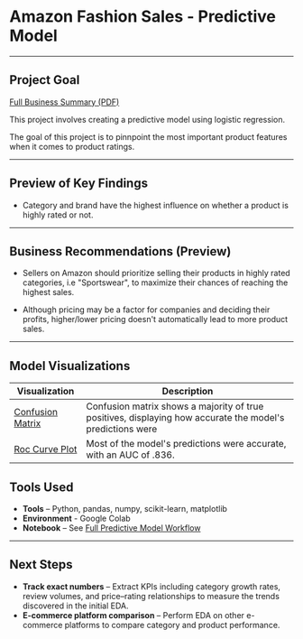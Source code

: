 # Amazon Fashion Sales - Predictive Model
---

## Project Goal
[Full Business Summary (PDF)](04_amazon_predictive_model_business_summary.pdf)

This project involves creating a predictive model using logistic regression.

The goal of this project is to pinnpoint the most important product features when it comes to product ratings.

---

## Preview of Key Findings 

- Category and brand have the highest influence on whether a product is highly rated or not.
--- 

## Business Recommendations (Preview)

- Sellers on Amazon should prioritize selling their products in highly rated categories, i.e "Sportswear", to maximize their chances of reaching the highest sales.
  
- Although pricing may be a factor for companies and deciding their profits, higher/lower pricing doesn't automatically lead to more product sales.

---

## Model Visualizations

| Visualization | Description |
|-----------------------|-------------|
| [Confusion Matrix](visualizations/confusion_matrix.png) | Confusion matrix shows a majority of true positives, displaying how accurate the model's predictions were |
| [Roc Curve Plot](visualizations/roc_curve_plot.png) | Most of the model's predictions were accurate, with an AUC of .836. |


## Tools Used
- **Tools** – Python, pandas, numpy, scikit-learn, matplotlib
- **Environment** - Google Colab
- **Notebook** – See [Full Predictive Model Workflow](03_amazon_sales_products_predictive_model.ipynb)


---

## Next Steps
- **Track exact numbers** – Extract KPIs including category growth rates, review volumes, and price–rating relationships to measure the trends discovered in the initial EDA.  
- **E-commerce platform comparison** – Perform EDA on other e-commerce platforms to compare category and product performance.

